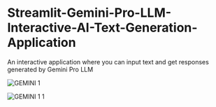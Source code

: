 # Streamlit-Gemini-Pro-LLM-Interactive-AI-Text-Generation-Application
An interactive application where you can input text and get responses generated by Gemini Pro LLM


![GEMINI 1](https://github.com/LingaHarishKumar/Streamlit-Gemini-Pro-LLM-Interactive-AI-Text-Generation-Application/assets/75218745/7262b4ee-e37f-4f8a-9496-001e2ff23c9b)

![GEMINI 1 1](https://github.com/LingaHarishKumar/Streamlit-Gemini-Pro-LLM-Interactive-AI-Text-Generation-Application/assets/75218745/91a1760b-4a46-4c15-b72a-a66953c46622)
